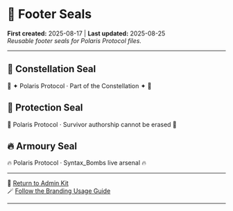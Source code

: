 # 🐾 Footer Seals

**First created:** 2025-08-17 | **Last updated:** 2025-08-25  
*Reusable footer seals for Polaris Protocol files.*  

---

## 🌌 Constellation Seal  
🌌 ✦ Polaris Protocol · Part of the Constellation ✦ 🌌  

## 🧿 Protection Seal  
🧿 Polaris Protocol · Survivor authorship cannot be erased 🧿  

## 🔥 Armoury Seal  
🔥 Polaris Protocol · Syntax_Bombs live arsenal 🔥  

---

🏮 [Return to Admin Kit](./README.md) <br>
🪄 [Follow the Branding Usage Guide](./🪄_usage_guide.md)

---
